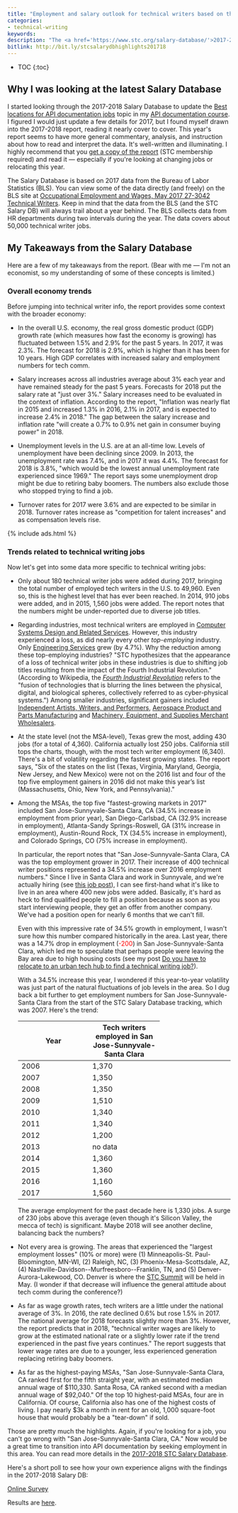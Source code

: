 ```yaml
---
title: "Employment and salary outlook for technical writers based on the 2017-2018 STC Salary Database"
categories:
- technical-writing
keywords:
description: "The <a href='https://www.stc.org/salary-database/'>2017-2018 STC Salary Database</a> was recently released, and the employment and salary levels for technical writers are looking really good &mdash; especially for some areas. 'San Jose-Sunnyvale-Santa Clara' (a Metropolitan Statistical Area or MSA) had a 34.5% increase in tech writer employment for 2017 and continued to be the highest-paying MSA for the fifth straight year in a row. In this post, I'll share a few highlights from the report."
bitlink: http://bit.ly/stcsalarydbhighlights201718
---
```


* TOC
{:toc}

## Why I was looking at the latest Salary Database

I started looking through the 2017-2018 Salary Database to update the [Best locations for API documentation jobs](/learnapidoc/jobapis_location.html) topic in my [API documentation course](/learnapidoc). I figured I would just update a few details for 2017, but I found myself drawn into the 2017-2018 report, reading it nearly cover to cover. This year's report seems to have more general commentary, analysis, and instruction about how to read and interpret the data. It's well-written and illuminating. I highly recommend that you [get a copy of the report](https://www.stc.org/salary-database/) (STC membership required) and read it &mdash; especially if you're looking at changing jobs or relocating this year.

The Salary Database is based on 2017 data from the Bureau of Labor Statistics (BLS). You can view some of the data directly (and freely) on the BLS site at [Occupational Employment and Wages, May 2017 27-3042 Technical Writers](https://www.bls.gov/oes/current/oes273042.htm). Keep in mind that the data from the BLS (and the STC Salary DB) will always trail about a year behind. The BLS collects data from HR departments during two intervals during the year. The data covers about 50,000 technical writer jobs.

## My Takeaways from the Salary Database

Here are a few of my takeaways from the report. (Bear with me &mdash; I'm not an economist, so my understanding of some of these concepts is limited.)

### Overall economy trends

Before jumping into technical writer info, the report provides some context with the broader economy:

*   In the overall U.S. economy, the real gross domestic product (GDP) growth rate (which measures how fast the economy is growing) has fluctuated between 1.5% and 2.9% for the past 5 years. In 2017, it was 2.3%. The forecast for 2018 is 2.9%, which is higher than it has been for 10 years. High GDP correlates with increased salary and employment numbers for tech comm.

*   Salary increases across all industries average about 3% each year and have remained steady for the past 5 years. Forecasts for 2018 put the salary rate at "just over 3%." Salary increases need to be evaluated in the context of inflation. According to the report, "Inflation was nearly flat in 2015 and increased 1.3% in 2016, 2.1% in 2017, and is expected to increase 2.4% in 2018." The gap between the salary increase and inflation rate "will create a 0.7% to 0.9% net gain in consumer buying power" in 2018.

*   Unemployment levels in the U.S. are at an all-time low. Levels of unemployment have been declining since 2009. In 2013, the unemployment rate was 7.4%, and in 2017 it was 4.4%. The forecast for 2018 is 3.8%, "which would be the lowest annual unemployment rate experienced since 1969." The report says some unemployment drop might be due to retiring baby boomers. The numbers also exclude those who stopped trying to find a job.

*   Turnover rates for 2017 were 3.6% and are expected to be similar in 2018. Turnover rates increase as "competition for talent increases" and as compensation levels rise.

{% include ads.html %}

### Trends related to technical writing jobs

Now let's get into some data more specific to technical writing jobs:

*   Only about 180 technical writer jobs were added during 2017, bringing the total number of employed tech writers in the U.S. to 49,960. Even so, this is the highest level that has ever been reached. In 2014, 910 jobs were added, and in 2015, 1,560 jobs were added. The report notes that the numbers might be under-reported due to diverse job titles.

*   Regarding industries, most technical writers are employed in [Computer Systems Design and Related Services](https://www.bls.gov/oes/2017/may/naics4_541500.htm). However, this industry experienced a loss, as did nearly every other *top-employing* industry. Only [Engineering Services](https://www.bls.gov/oes/2017/may/naics5_541330.htm) grew (by 4.7%). Why the reduction among these top-employing industries? "STC hypothesizes that the appearance of a loss of technical writer jobs in these industries is due to shifting job titles resulting from the impact of the Fourth Industrial Revolution." (According to Wikipedia, the [*Fourth Industrial Revolution*](https://en.wikipedia.org/wiki/Fourth_Industrial_Revolution) refers to the "fusion of technologies that is blurring the lines between the physical, digital, and biological spheres, collectively referred to as cyber-physical systems.") Among smaller industries, significant gainers included [Independent Artists, Writers, and Performers](https://www.bls.gov/oes/2017/may/naics4_711500.htm), [Aerospace Product and Parts Manufacturing](https://www.bls.gov/oes/2017/may/naics4_336400.htm) and [Machinery, Equipment, and Supplies Merchant Wholesalers](https://www.bls.gov/oes/2017/may/naics4_423800.htm).

*   At the state level (not the MSA-level), Texas grew the most, adding 430 jobs (for a total of 4,360). California actually lost 250 jobs. California still tops the charts, though, with the most tech writer employment (6,340). There's a bit of volatility regarding the fastest growing states. The report says, "Six of the states on the list (Texas, Virginia, Maryland, Georgia, New Jersey, and New Mexico) were not on the 2016 list and four of the top five employment gainers in 2016 did not make this year’s list (Massachusetts, Ohio, New York, and Pennsylvania)."

*   Among the MSAs, the top five "fastest-growing markets in 2017" included San Jose-Sunnyvale-Santa Clara, CA (34.5% increase in employment from prior year), San Diego-Carlsbad, CA (32.9% increase in employment), Atlanta-Sandy Springs-Roswell, GA (31% increase in employment), Austin-Round Rock, TX (34.5% increase in employment), and Colorado Springs, CO (75% increase in employment).

    In particular, the report notes that "San Jose-Sunnyvale-Santa Clara, CA was the top employment grower in 2017. Their increase of 400 technical writer positions represented a 34.5% increase over 2016 employment numbers." Since I live in Santa Clara and work in Sunnyvale, and we're actually hiring (see [this job post](https://www.amazon.jobs/en/jobs/700196/technical-writer)), I can see first-hand what it's like to live in an area where 400 new jobs were added. Basically, it's hard as heck to find qualified people to fill a position because as soon as you start interviewing people, they get an offer from another company. We've had a position open for nearly 6 months that we can't fill.

    Even with this impressive rate of 34.5% growth in employment, I wasn't sure how this number compared historically in the area. Last year, there was a 14.7% drop in employment (<span style="color: red;">-200</span>) in San Jose-Sunnyvale-Santa Clara, which led me to speculate that perhaps people were leaving the Bay area due to high housing costs (see my post [Do you have to relocate to an urban tech hub to find a technical writing job?](/2018/04/27/tech-dystopia-and-where-the-tech-comm-jobs-are/)).

    With a 34.5% increase this year, I wondered if this year-to-year volatility was just part of the natural fluctuations of job levels in the area. So I dug back a bit further to get employment numbers for San Jose-Sunnyvale-Santa Clara from the start of the STC Salary Database tracking, which was 2007. Here's the trend:

    <table>
       <colgroup>
          <col width="30%" />
          <col width="30%" />
          <col width="30%" />
       </colgroup>
       <thead>
          <tr>
             <th markdown="span">Year</th>
             <th markdown="span">Tech writers employed in San Jose-Sunnyvale-Santa Clara</th>
          </tr>
       </thead>
       <tbody>
          <tr>
             <td markdown="span">2006</td>
             <td markdown="span"> 1,370 </td>
          </tr>
          <tr>
             <td markdown="span">2007</td>
             <td markdown="span"> 1,350 </td>
          </tr>
          <tr>
             <td markdown="span">2008</td>
             <td markdown="span"> 1,350 </td>
          </tr>
          <tr>
             <td markdown="span">2009</td>
             <td markdown="span"> 1,510 </td>
          </tr>
          <tr>
             <td markdown="span">2010</td>
             <td markdown="span"> 1,340 </td>
          </tr>
          <tr>
             <td markdown="span">2011</td>
             <td markdown="span"> 1,340 </td>
          </tr>
          <tr>
             <td markdown="span">2012</td>
             <td markdown="span"> 1,200 </td>
          </tr>
          <tr>
             <td markdown="span">2013</td>
             <td markdown="span"> no data </td>
          </tr>
          <tr>
             <td markdown="span">2014</td>
             <td markdown="span"> 1,360 </td>
          </tr>
          <tr>
             <td markdown="span">2015</td>
             <td markdown="span">1,360 </td>
          </tr>
          <tr>
             <td markdown="span">2016</td>
             <td markdown="span">1,160</td>
          </tr>
          <tr>
             <td markdown="span">2017</td>
             <td markdown="span">1,560</td>
          </tr>
       </tbody>
    </table>

    The average employment for the past decade here is 1,330 jobs. A surge of 230 jobs above this average (even though it's Silicon Valley, the mecca of tech) is significant. Maybe 2018 will see another decline, balancing back the numbers?

*   Not every area is growing. The areas that experienced the "largest employment losses" (10% or more) were (1) Minneapolis-St. Paul-Bloomington, MN-WI, (2) Raleigh, NC, (3) Phoenix-Mesa-Scottsdale, AZ, (4) Nashville-Davidson--Murfreesboro--Franklin, TN, and (5) Denver-Aurora-Lakewood, CO. Denver is where the [STC Summit](https://summit.stc.org/) will be held in May. (I wonder if that decrease will influence the general attitude about tech comm during the conference?)

*   As far as wage growth rates, tech writers are a little under the national average of 3%. In 2016, the rate declined 0.6% but rose 1.5% in 2017. The national average for 2018 forecasts slightly more than 3%. However, the report predicts that in 2018, "technical writer wages are likely to grow at the estimated national rate or a slightly lower rate if the trend experienced in the past five years continues." The report suggests that lower wage rates are due to a younger, less experienced generation replacing retiring baby boomers.

*   As far as the highest-paying MSAs, "San Jose-Sunnyvale-Santa Clara, CA ranked first for the fifth straight year, with an estimated median annual wage of $110,330. Santa Rosa, CA ranked second with a median annual wage of $92,040." Of the top 10 highest-paid MSAs, four are in California. Of course, California also has one of the highest costs of living. I pay nearly $3k a month in rent for an old, 1,000 square-foot house that would probably be a "tear-down" if sold.

Those are pretty much the highlights. Again, if you're looking for a job, you can't go wrong with "San Jose-Sunnyvale-Santa Clara, CA." Now would be a great time to transition into API documentation by seeking employment in this area. You can read more details in the <a href='https://www.stc.org/salary-database/'>2017-2018 STC Salary Database</a>.

Here's a short poll to see how your own experience aligns with the findings in the 2017-2018 Salary DB:

<script language="JavaScript" src="https://www.questionpro.com/a/TakePoll?pollID=6458729"></script><noscript><a href="http://www.questionpro.com" title="online survey">Online Survey</a></noscript>

Results are [here](https://www.questionpro.com/t/PErg2Zdcuy).
